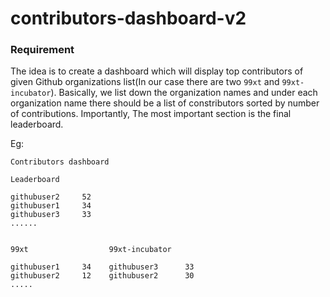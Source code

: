 # contributors-dashboard-v2

### Requirement

The idea is to create a dashboard which will display top contributors of given Github organizations list(In our case there are two `99xt` and `99xt-incubator`). Basically, we list down the organization names and under each organization name there should be a list of constributors sorted by number of contributions. Importantly, The most important section is the final leaderboard.

Eg:

```
Contributors dashboard

Leaderboard

githubuser2     52
githubuser1     34
githubuser3     33
......


99xt                  99xt-incubator

githubuser1     34    githubuser3      33
githubuser2     12    githubuser2      30
.....

```
